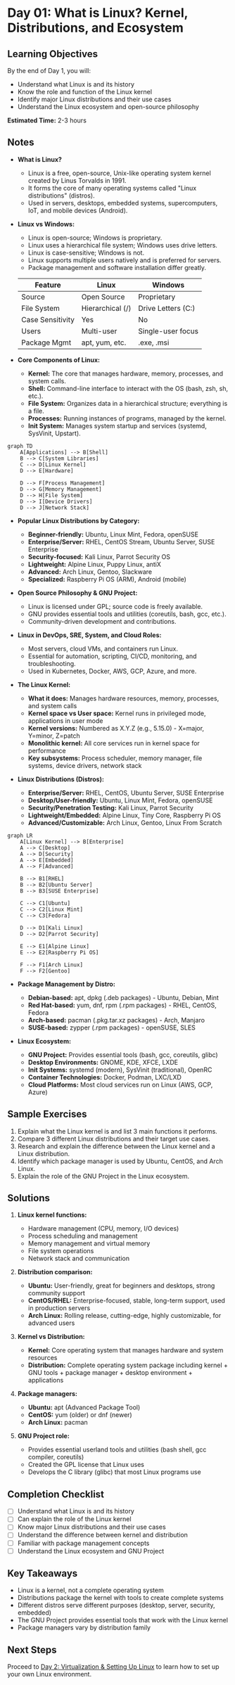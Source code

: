 # Day 01: What is Linux? Kernel, Distributions, and Ecosystem

## Learning Objectives
By the end of Day 1, you will:
- Understand what Linux is and its history
- Know the role and function of the Linux kernel
- Identify major Linux distributions and their use cases
- Understand the Linux ecosystem and open-source philosophy

**Estimated Time:** 2-3 hours

## Notes
- **What is Linux?**
  - Linux is a free, open-source, Unix-like operating system kernel created by Linus Torvalds in 1991.
  - It forms the core of many operating systems called "Linux distributions" (distros).
  - Used in servers, desktops, embedded systems, supercomputers, IoT, and mobile devices (Android).



- **Linux vs Windows:**
  - Linux is open-source; Windows is proprietary.
  - Linux uses a hierarchical file system; Windows uses drive letters.
  - Linux is case-sensitive; Windows is not.
  - Linux supports multiple users natively and is preferred for servers.
  - Package management and software installation differ greatly.

  | Feature         | Linux                | Windows           |
  |-----------------|----------------------|-------------------|
  | Source          | Open Source          | Proprietary       |
  | File System     | Hierarchical (/)     | Drive Letters (C:)|
  | Case Sensitivity| Yes                  | No                |
  | Users           | Multi-user           | Single-user focus |
  | Package Mgmt    | apt, yum, etc.       | .exe, .msi        |

- **Core Components of Linux:**
  - **Kernel:** The core that manages hardware, memory, processes, and system calls.
  - **Shell:** Command-line interface to interact with the OS (bash, zsh, sh, etc.).
  - **File System:** Organizes data in a hierarchical structure; everything is a file.
  - **Processes:** Running instances of programs, managed by the kernel.
  - **Init System:** Manages system startup and services (systemd, SysVinit, Upstart).

```mermaid
graph TD
    A[Applications] --> B[Shell]
    B --> C[System Libraries]
    C --> D[Linux Kernel]
    D --> E[Hardware]
    
    D --> F[Process Management]
    D --> G[Memory Management]
    D --> H[File System]
    D --> I[Device Drivers]
    D --> J[Network Stack]
```

- **Popular Linux Distributions by Category:**
  - **Beginner-friendly:** Ubuntu, Linux Mint, Fedora, openSUSE
  - **Enterprise/Server:** RHEL, CentOS Stream, Ubuntu Server, SUSE Enterprise
  - **Security-focused:** Kali Linux, Parrot Security OS
  - **Lightweight:** Alpine Linux, Puppy Linux, antiX
  - **Advanced:** Arch Linux, Gentoo, Slackware
  - **Specialized:** Raspberry Pi OS (ARM), Android (mobile)



- **Open Source Philosophy & GNU Project:**
  - Linux is licensed under GPL; source code is freely available.
  - GNU provides essential tools and utilities (coreutils, bash, gcc, etc.).
  - Community-driven development and contributions.

- **Linux in DevOps, SRE, System, and Cloud Roles:**
  - Most servers, cloud VMs, and containers run Linux.
  - Essential for automation, scripting, CI/CD, monitoring, and troubleshooting.
  - Used in Kubernetes, Docker, AWS, GCP, Azure, and more.

- **The Linux Kernel:**
  - **What it does:** Manages hardware resources, memory, processes, and system calls
  - **Kernel space vs User space:** Kernel runs in privileged mode, applications in user mode
  - **Kernel versions:** Numbered as X.Y.Z (e.g., 5.15.0) - X=major, Y=minor, Z=patch
  - **Monolithic kernel:** All core services run in kernel space for performance
  - **Key subsystems:** Process scheduler, memory manager, file systems, device drivers, network stack

- **Linux Distributions (Distros):**
  - **Enterprise/Server:** RHEL, CentOS, Ubuntu Server, SUSE Enterprise
  - **Desktop/User-friendly:** Ubuntu, Linux Mint, Fedora, openSUSE
  - **Security/Penetration Testing:** Kali Linux, Parrot Security
  - **Lightweight/Embedded:** Alpine Linux, Tiny Core, Raspberry Pi OS
  - **Advanced/Customizable:** Arch Linux, Gentoo, Linux From Scratch

```mermaid
graph LR
    A[Linux Kernel] --> B[Enterprise]
    A --> C[Desktop]
    A --> D[Security]
    A --> E[Embedded]
    A --> F[Advanced]
    
    B --> B1[RHEL]
    B --> B2[Ubuntu Server]
    B --> B3[SUSE Enterprise]
    
    C --> C1[Ubuntu]
    C --> C2[Linux Mint]
    C --> C3[Fedora]
    
    D --> D1[Kali Linux]
    D --> D2[Parrot Security]
    
    E --> E1[Alpine Linux]
    E --> E2[Raspberry Pi OS]
    
    F --> F1[Arch Linux]
    F --> F2[Gentoo]
```

- **Package Management by Distro:**
  - **Debian-based:** apt, dpkg (.deb packages) - Ubuntu, Debian, Mint
  - **Red Hat-based:** yum, dnf, rpm (.rpm packages) - RHEL, CentOS, Fedora
  - **Arch-based:** pacman (.pkg.tar.xz packages) - Arch, Manjaro
  - **SUSE-based:** zypper (.rpm packages) - openSUSE, SLES

- **Linux Ecosystem:**
  - **GNU Project:** Provides essential tools (bash, gcc, coreutils, glibc)
  - **Desktop Environments:** GNOME, KDE, XFCE, LXDE
  - **Init Systems:** systemd (modern), SysVinit (traditional), OpenRC
  - **Container Technologies:** Docker, Podman, LXC/LXD
  - **Cloud Platforms:** Most cloud services run on Linux (AWS, GCP, Azure)

## Sample Exercises
1. Explain what the Linux kernel is and list 3 main functions it performs.
2. Compare 3 different Linux distributions and their target use cases.
3. Research and explain the difference between the Linux kernel and a Linux distribution.
4. Identify which package manager is used by Ubuntu, CentOS, and Arch Linux.
5. Explain the role of the GNU Project in the Linux ecosystem.

## Solutions
1. **Linux kernel functions:**
   - Hardware management (CPU, memory, I/O devices)
   - Process scheduling and management
   - Memory management and virtual memory
   - File system operations
   - Network stack and communication

2. **Distribution comparison:**
   - **Ubuntu:** User-friendly, great for beginners and desktops, strong community support
   - **CentOS/RHEL:** Enterprise-focused, stable, long-term support, used in production servers
   - **Arch Linux:** Rolling release, cutting-edge, highly customizable, for advanced users

3. **Kernel vs Distribution:**
   - **Kernel:** Core operating system that manages hardware and system resources
   - **Distribution:** Complete operating system package including kernel + GNU tools + package manager + desktop environment + applications

4. **Package managers:**
   - **Ubuntu:** apt (Advanced Package Tool)
   - **CentOS:** yum (older) or dnf (newer)
   - **Arch Linux:** pacman

5. **GNU Project role:**
   - Provides essential userland tools and utilities (bash shell, gcc compiler, coreutils)
   - Created the GPL license that Linux uses
   - Develops the C library (glibc) that most Linux programs use

## Completion Checklist
- [ ] Understand what Linux is and its history
- [ ] Can explain the role of the Linux kernel
- [ ] Know major Linux distributions and their use cases
- [ ] Understand the difference between kernel and distribution
- [ ] Familiar with package management concepts
- [ ] Understand the Linux ecosystem and GNU Project

## Key Takeaways
- Linux is a kernel, not a complete operating system
- Distributions package the kernel with tools to create complete systems
- Different distros serve different purposes (desktop, server, security, embedded)
- The GNU Project provides essential tools that work with the Linux kernel
- Package managers vary by distribution family

## Next Steps
Proceed to [Day 2: Virtualization & Setting Up Linux](../Day_02/notes_and_exercises.md) to learn how to set up your own Linux environment.
